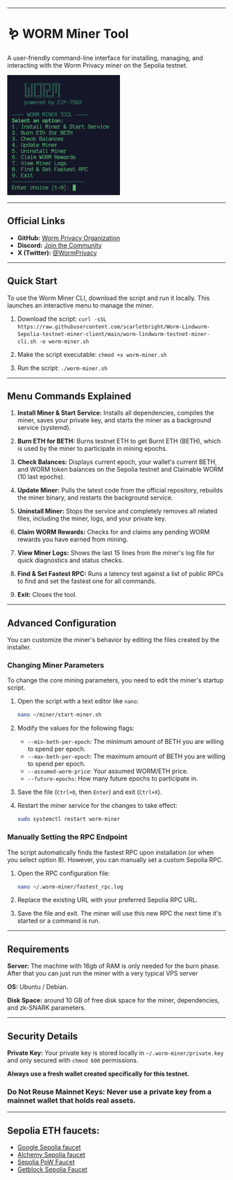 
-----

# 🪱 WORM Miner Tool

A user-friendly command-line interface for installing, managing, and interacting with the Worm Privacy miner on the Sepolia testnet.

![Worm Miner Tool UI](./worm-miner.png)

-----

## Official Links

  - **GitHub:** [Worm Privacy Organization](https://github.com/worm-privacy)
  - **Discord:** [Join the Community](https://discord.gg/4SYg84pQnw)
  - **X (Twitter):** [@WormPrivacy](https://x.com/WormPrivacy)

-----

## Quick Start

To use the Worm Miner CLI, download the script and run it locally. This launches an interactive menu to manage the miner.

1. Download the script:
   `curl -sSL https://raw.githubusercontent.com/scarletbright/Worm-Lindwurm-Sepolia-testnet-miner-client/main/worm-lindwurm-testnet-miner-cli.sh -o worm-miner.sh`

1. Make the script executable:
   `chmod +x worm-miner.sh`
1. Run the script:
    `./worm-miner.sh
    `

-----

## Menu Commands Explained

1.  **Install Miner & Start Service:** Installs all dependencies, compiles the miner, saves your private key, and starts the miner as a background service (systemd).

2.  **Burn ETH for BETH:** Burns testnet ETH to get Burnt ETH (BETH), which is used by the miner to participate in mining epochs.

3.  **Check Balances:** Displays current epoch, your wallet's current BETH, and WORM token balances on the Sepolia testnet and Claimable WORM (10 last epochs).

4.  **Update Miner:** Pulls the latest code from the official repository, rebuilds the miner binary, and restarts the background service.

5.  **Uninstall Miner:** Stops the service and completely removes all related files, including the miner, logs, and your private key.

6.  **Claim WORM Rewards:** Checks for and claims any pending WORM rewards you have earned from mining.

7.  **View Miner Logs:** Shows the last 15 lines from the miner's log file for quick diagnostics and status checks.

8.  **Find & Set Fastest RPC:** Runs a latency test against a list of public RPCs to find and set the fastest one for all commands.

9.  **Exit:** Closes the tool.

-----

## Advanced Configuration

You can customize the miner's behavior by editing the files created by the installer.

### Changing Miner Parameters

To change the core mining parameters, you need to edit the miner's startup script.

1.  Open the script with a text editor like `nano`:

    ```bash
    nano ~/miner/start-miner.sh
    ```

2.  Modify the values for the following flags:

      * `--min-beth-per-epoch`: The minimum amount of BETH you are willing to spend per epoch.
      * `--max-beth-per-epoch`: The maximum amount of BETH you are willing to spend per epoch.
      * `--assumed-worm-price`: Your assumed WORM/ETH price.
      * `--future-epochs`: How many future epochs to participate in.

3.  Save the file (`Ctrl+O`, then `Enter`) and exit (`Ctrl+X`).

4.  Restart the miner service for the changes to take effect:

    ```bash
    sudo systemctl restart worm-miner
    ```

### Manually Setting the RPC Endpoint

The script automatically finds the fastest RPC upon installation (or when you select option 8). However, you can manually set a custom Sepolia RPC.

1.  Open the RPC configuration file:

    ```bash
    nano ~/.worm-miner/fastest_rpc.log
    ```

2.  Replace the existing URL with your preferred Sepolia RPC URL.

3.  Save the file and exit. The miner will use this new RPC the next time it's started or a command is run.

-----

## Requirements

**Server:** The machine with 16gb of RAM is only needed for the burn phase. After that you can just run the miner with a very typical VPS server

**OS:** Ubuntu / Debian.

**Disk Space:** around 10 GB of free disk space for the miner, dependencies, and zk-SNARK parameters.

-----

## Security Details

**Private Key:** Your private key is stored locally in `~/.worm-miner/private.key` and only secured with `chmod 600` permissions.

**Always use a fresh wallet created specifically for this testnet.**

### Do Not Reuse Mainnet Keys: Never use a private key from a mainnet wallet that holds real assets.

-----

## Sepolia ETH faucets:

  * [Google Sepolia faucet](https://cloud.google.com/application/web3/faucet/ethereum/sepolia)
  * [Alchemy Sepolia faucet](https://www.alchemy.com/faucets/ethereum-sepolia)
  * [Sepolia PoW Faucet](https://sepolia-faucet.pk910.de)
  * [Getblock Sepolia Faucet](https://getblock.io/faucet/eth-sepolia/)